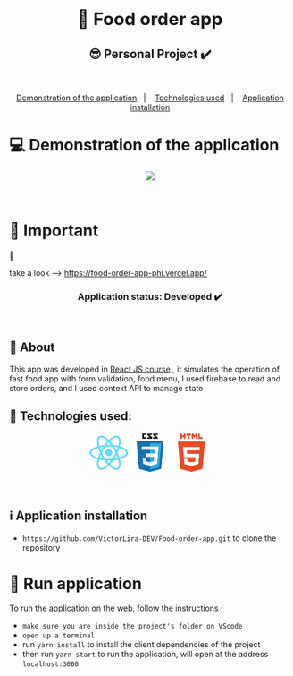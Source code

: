 ## **<h2 align="center"> 🍔 Food order app </h2>**

<h2 align="center"> 
        😎  Personal Project ✔️
</h2>
<br>
<p align="center">
  <a href="#computer-demonstration-of-the-application">Demonstration of the application</a>&nbsp;&nbsp;&nbsp;|&nbsp;&nbsp;&nbsp;
<!--   <a href="#star-features">Features</a>&nbsp;&nbsp;&nbsp;|&nbsp;&nbsp;&nbsp; -->
  <a href="#rocket-technologies-used">Technologies used</a>&nbsp;&nbsp;&nbsp;|&nbsp;&nbsp;&nbsp;
  <a href="#information_source-application-installation">Application installation</a>
</p>

# :computer: Demonstration of the application

<p align="center">
  <img src="https://ik.imagekit.io/mcvhbcq4zu/22_oS0IEnODj.gif?ik-sdk-version=javascript-1.4.3&updatedAt=1648755189839" width="1400px"/>
</p>

<br>

# 👀 Important

:key: <p> take a look --> https://food-order-app-phi.vercel.app/ </p>
<h3 align="center"> 
	Application status: Developed ✔️
</h3>
<br>


 ## 📓 About
This app was developed in <a href="https://www.udemy.com/course/react-the-complete-guide-incl-redux/"> React JS course</a> , it simulates the operation of fast food app with form validation, food menu, I used firebase to read and store orders, and I used context API to manage state
 ## :rocket: Technologies used:
<p align="center">
	<img src="https://github.com/devicons/devicon/blob/master/icons/react/react-original.svg" alt="react" width="70" height="70"/>
	<img src="https://github.com/devicons/devicon/blob/master/icons/css3/css3-original-wordmark.svg" alt="css3" width="70" height="70"/>
	<img src="https://github.com/devicons/devicon/blob/master/icons/html5/html5-plain-wordmark.svg" alt="html5"  width="70" height="70"/>
</p>

<br>

## :information_source: Application installation
- `https://github.com/VictorLira-DEV/Food-order-app.git` to clone the repository
# 🎲 Run application
To run the application on the web, follow the instructions :
- `make sure you are inside the project's folder on VScode`
- `open up a terminal`
- run `yarn install` to install the client dependencies of the project
- then run `yarn start` to run the application, will open at the address `localhost:3000`
<br>

<br>
